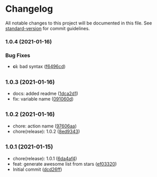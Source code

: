 # Changelog

All notable changes to this project will be documented in this file. See [standard-version](https://github.com/conventional-changelog/standard-version) for commit guidelines.

### 1.0.4 (2021-01-16)


### Bug Fixes

* **ci:** bad syntax ([f6496cd](https://github.com/simonecorsi/mawesome/commit/f6496cd01ed2017d0b4022cc64d3d72bd1759bb7))

## <small>1.0.3 (2021-01-16)</small>

* docs: added readme ([1dca2d1](https://github.com/simonecorsi/mawesome/commit/1dca2d1))
* fix: variable name ([091060d](https://github.com/simonecorsi/mawesome/commit/091060d))



## <small>1.0.2 (2021-01-16)</small>

* chore: action name ([97606aa](https://github.com/simonecorsi/mawesome/commit/97606aa))
* chore(release): 1.0.2 ([8ed9343](https://github.com/simonecorsi/mawesome/commit/8ed9343))



## <small>1.0.1 (2021-01-15)</small>

* chore(release): 1.0.1 ([6da4af4](https://github.com/simonecorsi/mawesome/commit/6da4af4))
* feat: generate awesome list from stars ([ef03320](https://github.com/simonecorsi/mawesome/commit/ef03320))
* Initial commit ([dcd26ff](https://github.com/simonecorsi/mawesome/commit/dcd26ff))

